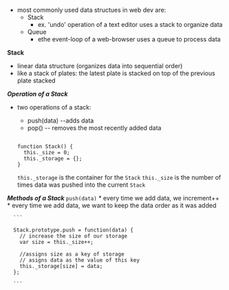* most commonly used data structues in web dev are:
  * Stack
    * ex. 'undo' operation of a text editor uses a stack to organize data
  * Queue
    * ethe event-loop of a web-browser uses a queue to process data

**Stack**
  *  linear data structure (organizes data into sequential order)
  * like a stack of plates: the latest plate is stacked on top of the previous plate stacked

  ***Operation of a Stack***
  * two operations of a stack:
    * push(data) --adds data
    * pop() -- removes the most recently added data

    ```

    function Stack() {
      this._size = 0;
      this._storage = {};
    }

    ```

    ```this._storage``` is the container for the ```Stack```
    ```this._size``` is the number of times data was pushed into the current ```Stack```

  ***Methods of a Stack***
    ```push(data)```
      * every time we add data, we increment++
      * every time we add data, we want to keep the data order as it was added

      ```

      Stack.prototype.push = function(data) {
        // increase the size of our storage
        var size = this._size++;

        //assigns size as a key of storage
        // asigns data as the value of this key
        this._storage[size] = data;
      };

      ```

    
